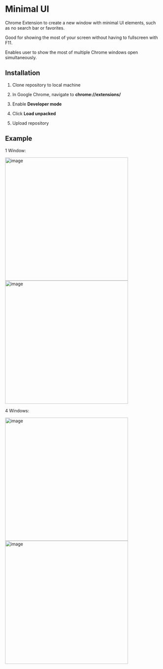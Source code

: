 # Minimal UI

Chrome Extension to create a new window with minimal UI elements, such as no search bar or favorites.

Good for showing the most of your screen without having to fullscreen with F11.

Enables user to show the most of multiple Chrome windows open simultaneously. 

## Installation

1. Clone repository to local machine

2. In Google Chrome, navigate to **chrome://extensions/**

3. Enable **Developer mode**

4. Click **Load unpacked**

5. Upload repository

## Example

1 Window:

<img width="400" alt="image" src="https://github.com/mcnvr/minimal-ui/assets/120989499/559879b2-0c91-4c69-afec-6f3048f6d932">

<img width="400" alt="image" src="https://github.com/mcnvr/minimal-ui/assets/120989499/4bda720b-ba08-4f60-90c6-40d36c6889e2">

4 Windows:

<img width="400" alt="image" src="https://github.com/mcnvr/minimal-ui/assets/120989499/d617890b-d78e-4872-9e60-eb02fe9dfebd">

<img width="400" alt="image" src="https://github.com/mcnvr/minimal-ui/assets/120989499/4f322dad-4099-4081-83e0-e375f95292b7">

